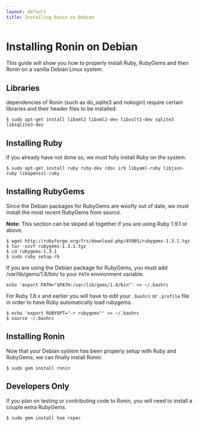 ```yaml
---
layout: default
title: Installing Ronin on Debian
---
```


Installing Ronin on Debian
==========================

This guide will show you how to properly install Ruby, RubyGems and then
Ronin on a vanilla Debian Linux system.

Libraries
---------

dependencies of Ronin (such as do_sqlite3 and nokogiri) require certain
libraries and their header files to be installed:

    $ sudo apt-get install libxml2 libxml2-dev libxslt1-dev sqlite3 libsqlite3-dev

Installing Ruby
---------------

If you already have not done so, we must fully install Ruby on the system.

    $ sudo apt-get install ruby ruby-dev rdoc irb libyaml-ruby libjson-ruby libopenssl-ruby

Installing RubyGems
-------------------

Since the Debian packages for RubyGems are woofly out of date, we
must install the most recent RubyGems from source.

**Note:** This section can be skiped all together if you are using
Ruby 1.9.1 or above.

    $ wget http://rubyforge.org/frs/download.php/45905/rubygems-1.3.1.tgz
    $ tar -xzvf rubygems-1.3.1.tgz
    $ cd rubygems-1.3.1
    $ sudo ruby setup.rb

If you are using the Debian package for RubyGems, you must
add /var/lib/gems/1.8/bin/ to your `PATH` environment variable.

    echo 'export PATH="$PATH:/var/lib/gems/1.8/bin"' >> ~/.bashrc

For Ruby 1.8.x and earlier you will have to edit your `.bashrc` or
`.profile` file in order to have Ruby automatically load rubygems.

    $ echo 'export RUBYOPT="-r rubygems"' >> ~/.bashrc
    $ source ~/.bashrc

Installing Ronin
----------------

Now that your Debian system has been properly setup with Ruby and RubyGems,
we can finally install Ronin:

    $ sudo gem install ronin

Developers Only
---------------

If you plan on testing or contributing code to Ronin, you will need to
install a couple extra RubyGems.

    $ sudo gem install hoe rspec

